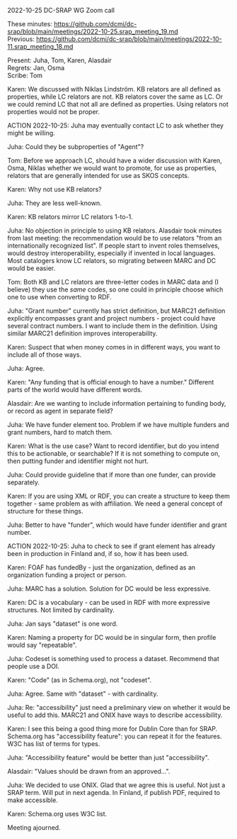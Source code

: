 2022-10-25 DC-SRAP WG Zoom call

These minutes: https://github.com/dcmi/dc-srap/blob/main/meetings/2022-10-25.srap_meeting_19.md  
Previous: https://github.com/dcmi/dc-srap/blob/main/meetings/2022-10-11.srap_meeting_18.md  

Present: Juha, Tom, Karen, Alasdair  
Regrets: Jan, Osma  
Scribe: Tom

Karen: We discussed with Niklas Lindström. KB relators are all 
defined as properties, while LC relators are not. KB relators 
cover the same as LC. Or we could remind LC that not all are 
defined as properties. Using relators not properties would not 
be proper.

ACTION 2022-10-25: Juha may eventually contact LC to ask whether 
they might be willing.

Juha: Could they be subproperties of "Agent"?

Tom: Before we approach LC, should have a wider discussion with 
Karen, Osma, Niklas whether we would want to promote, for use as 
properties, relators that are generally intended for use as 
SKOS concepts.

Karen: Why not use KB relators?

Juha: They are less well-known.

Karen: KB relators mirror LC relators 1-to-1.

Juha: No objection in principle to using KB relators. Alasdair 
took minutes from last meeting: the recommendation would be to 
use relators "from an internationally recognized list". If 
people start to invent roles themselves, would destroy 
interoperability, especially if invented in local languages.
Most catalogers know LC relators, so migrating between MARC 
and DC would be easier.

Tom: Both KB and LC relators are three-letter codes in MARC 
data and (I believe) they use the _same_ codes, so one could 
in principle choose which one to use when converting to RDF.

Juha: "Grant number" currently has strict definition, but 
MARC21 definition explicitly encompasses grant and project 
numbers - project could have several contract numbers. I 
want to include them in the definition. Using similar MARC21
definition improves interoperability.

Karen: Suspect that when money comes in in different ways, 
you want to include all of those ways.

Juha: Agree.

Karen: "Any funding that is official enough to have a number."
Different parts of the world would have different words.

Alasdair: Are we wanting to include information pertaining to 
funding body, or record as agent in separate field?

Juha: We have funder element too. Problem if we have multiple 
funders and grant numbers, hard to match them.

Karen: What is the use case? Want to record identifier, but 
do you intend this to be actionable, or searchable? If it is 
not something to compute on, then putting funder and identifier 
might not hurt.

Juha: Could provide guideline that if more than one
funder, can provide separately.

Karen: If you are using XML or RDF, you can create a 
structure to keep them together - same problem as with 
affiliation. We need a general concept of structure for 
these things.

Juha: Better to have "funder", which would have funder 
identifier and grant number. 

ACTION 2022-10-25: Juha to check to see if grant element 
has already been in production in Finland and, if so, 
how it has been used.

Karen: FOAF has fundedBy - just the organization, 
defined as an organization funding a project or person.

Juha: MARC has a solution. Solution for DC would be 
less expressive.

Karen: DC is a vocabulary - can be used in RDF with 
more expressive structures. Not limited by cardinality.

Juha: Jan says "dataset" is one word.

Karen: Naming a property for DC would be in singular 
form, then profile would say "repeatable".

Juha: Codeset is something used to process a dataset.
Recommend that people use a DOI.

Karen: "Code" (as in Schema.org), not "codeset".

Juha: Agree. Same with "dataset" - with cardinality.

Juha: Re: "accessibility" just need a preliminary view 
on whether it would be useful to add this. MARC21 and 
ONIX have ways to describe accessibility.

Karen: I see this being a good thing more for Dublin Core 
than for SRAP. Schema.org has "accessibility feature": you 
can repeat it for the features. W3C has list of terms 
for types.

Juha: "Accessibility feature" would be better than just 
"accessibility".

Alasdair: "Values should be drawn from an approved...".

Juha: We decided to use ONIX. Glad that we agree this is 
useful. Not just a SRAP term. Will put in next agenda.
In Finland, if publish PDF, required to make accessible.

Karen: Schema.org uses W3C list.

Meeting ajourned.
